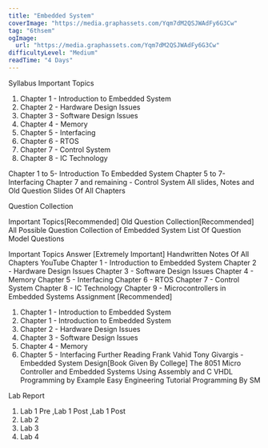 ```yaml
---
title: "Embedded System"
coverImage: "https://media.graphassets.com/Yqm7dM2QSJWAdFy6G3Cw"
tag: "6thsem"
ogImage:
  url: "https://media.graphassets.com/Yqm7dM2QSJWAdFy6G3Cw"
difficultyLevel: "Medium"
readTime: "4 Days"
---
```


<!-- @format -->

Syllabus
Important Topics

1. Chapter 1 - Introduction to Embedded System
2. Chapter 2 - Hardware Design Issues
3. Chapter 3 - Software Design Issues
4. Chapter 4 - Memory
5. Chapter 5 - Interfacing
6. Chapter 6 - RTOS
7. Chapter 7 - Control System
8. Chapter 8 - IC Technology

Chapter 1 to 5- Introduction To Embedded System
Chapter 5 to 7- Interfacing
Chapter 7 and remaining - Control System
All slides, Notes and Old Question
Slides Of All Chapters

Question Collection

Important Topics[Recommended]
Old Question Collection[Recommended]
All Possible Question Collection of Embedded System
List Of Question
Model Questions

Important Topics Answer [Extremely Important]
Handwritten Notes Of All Chapters
YouTube
Chapter 1 - Introduction to Embedded System
Chapter 2 - Hardware Design Issues
Chapter 3 - Software Design Issues
Chapter 4 - Memory
Chapter 5 - Interfacing
Chapter 6 - RTOS
Chapter 7 - Control System
Chapter 8 - IC Technology
Chapter 9 - Microcontrollers in Embedded Systems
Assignment [Recommended]

1. Chapter 1 - Introduction to Embedded System
2. Chapter 1 - Introduction to Embedded System
3. Chapter 2 - Hardware Design Issues
4. Chapter 3 - Software Design Issues
5. Chapter 4 - Memory
6. Chapter 5 - Interfacing
   Further Reading
   Frank Vahid Tony Givargis - Embedded System Design[Book Given By College]
   The 8051 Micro Controller and Embedded Systems Using Assembly and C
   VHDL Programming by Example
   Easy Engineering Tutorial
   Programming By SM

Lab Report

1. Lab 1 Pre ,Lab 1 Post ,Lab 1 Post
2. Lab 2
3. Lab 3
4. Lab 4
